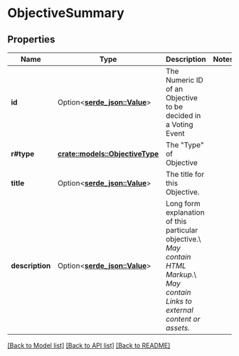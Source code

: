 # ObjectiveSummary

## Properties

Name | Type | Description | Notes
------------ | ------------- | ------------- | -------------
**id** | Option<[**serde_json::Value**](.md)> | The Numeric ID of an Objective to be decided in a Voting Event | 
**r#type** | [**crate::models::ObjectiveType**](ObjectiveType.md) | The \"Type\" of Objective | 
**title** | Option<[**serde_json::Value**](.md)> | The title for this Objective. | 
**description** | Option<[**serde_json::Value**](.md)> | Long form explanation of this particular objective.\\ *May contain HTML Markup.*\\ *May contain Links to external content or assets.* | 

[[Back to Model list]](../README.md#documentation-for-models) [[Back to API list]](../README.md#documentation-for-api-endpoints) [[Back to README]](../README.md)


